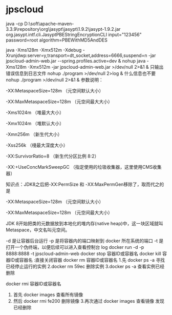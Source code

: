 # jpscloud

java -cp D:\soft\apache-maven-3.3.9\repository\org\jasypt\jasypt\1.9.2\jasypt-1.9.2.jar org.jasypt.intf.cli.JasyptPBEStringEncryptionCLI input="123456" password=root algorithm=PBEWithMD5AndDES

java -Xms128m -Xmx512m -Xdebug -Xrunjdwp:server=y,transport=dt_socket,address=6666,suspend=n -jar jpscloud-admin-web.jar --spring.profiles.active=dev &
nohup java -Xms128m -Xmx512m -jar jpscloud-admin-web.jar >/dev/null 2>&1 &
只输出错误信息到日志文件
nohup ./program >/dev/null 2>log &
什么信息也不要
nohup ./program >/dev/null 2>&1 &
参数说明：

-XX:MetaspaceSize=128m （元空间默认大小）

-XX:MaxMetaspaceSize=128m （元空间最大大小）

-Xms1024m （堆最大大小）

-Xmx1024m （堆默认大小）

-Xmn256m （新生代大小）

-Xss256k （棧最大深度大小）

-XX:SurvivorRatio=8 （新生代分区比例 8:2）

-XX:+UseConcMarkSweepGC （指定使用的垃圾收集器，这里使用CMS收集器）

知识点：JDK8之后把-XX:PermSize 和 -XX:MaxPermGen移除了，取而代之的是

-XX:MetaspaceSize=128m （元空间默认大小）

-XX:MaxMetaspaceSize=128m （元空间最大大小）

JDK 8开始把类的元数据放到本地化的堆内存(native heap)中，这一块区域就叫Metaspace，中文名叫元空间。

-d 是让容器后台运行
-p 是将容器内的端口映射到 docker 所在系统的端口
-t 是打开一个伪终端，以便后续可以进入查看控制台 log
docker run -d -p 8888:8888 -t jpscloud-admin-web
docker stop 容器ID或容器名 
docker kill 容器ID或容器名 :直接关闭容器
docker rm 容器ID或容器名 
1.先 docker ps -a 寻找已经停止运行的实例 
2.docker rm 59ec 删除实例 
3.docker ps -a 查看实例已经删除 

docker rmi 容器ID或容器名 
1. 首先 docker images 查看所有镜像 
2. 然后 docker rmi fe200 删除镜像 
3.再次通过 docker images 查看镜像 发现已经删除 
